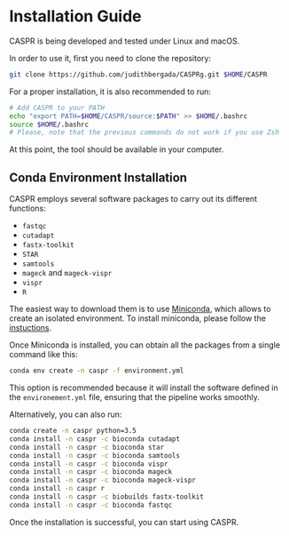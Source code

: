 # Installation Guide

CASPR is being developed and tested under Linux and macOS.

In order to use it, first you need to clone the repository:

```bash
git clone https://github.com/judithbergada/CASPRg.git $HOME/CASPR
```

For a proper installation, it is also recommended to run:

```bash
# Add CASPR to your PATH
echo "export PATH=$HOME/CASPR/source:$PATH" >> $HOME/.bashrc
source $HOME/.bashrc
# Please, note that the previous commands do not work if you use Zsh
```

At this point, the tool should be available in your computer.

## Conda Environment Installation

CASPR employs several software packages to carry out its different functions:

* `fastqc`
* `cutadapt`
* `fastx-toolkit`
* `STAR`
* `samtools`
* `mageck` and `mageck-vispr`
* `vispr`
* `R`

The easiest way to download them is to use [Miniconda](https://conda.io/miniconda.html), which allows to create an isolated environment. To install miniconda, please follow the [instuctions](https://conda.io/docs/user-guide/install/index.html).

Once Miniconda is installed, you can obtain all the packages from a single command like this:

```bash
conda env create -n caspr -f environment.yml
```

This option is recommended because it will install the software defined in the `environement.yml` file, ensuring that the pipeline works smoothly.

Alternatively, you can also run:

```bash
conda create -n caspr python=3.5
conda install -n caspr -c bioconda cutadapt
conda install -n caspr -c bioconda star
conda install -n caspr -c bioconda samtools
conda install -n caspr -c bioconda vispr
conda install -n caspr -c bioconda mageck
conda install -n caspr -c bioconda mageck-vispr
conda install -n caspr r
conda install -n caspr -c biobuilds fastx-toolkit
conda install -n caspr -c bioconda fastqc
```

Once the installation is successful, you can start using CASPR.
